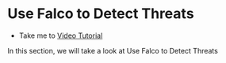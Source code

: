 # Use Falco to Detect Threats
  - Take me to [Video Tutorial](https://kodekloud.com/courses/1378608/lectures/31704764)
  
In this section, we will take a look at Use Falco to Detect Threats